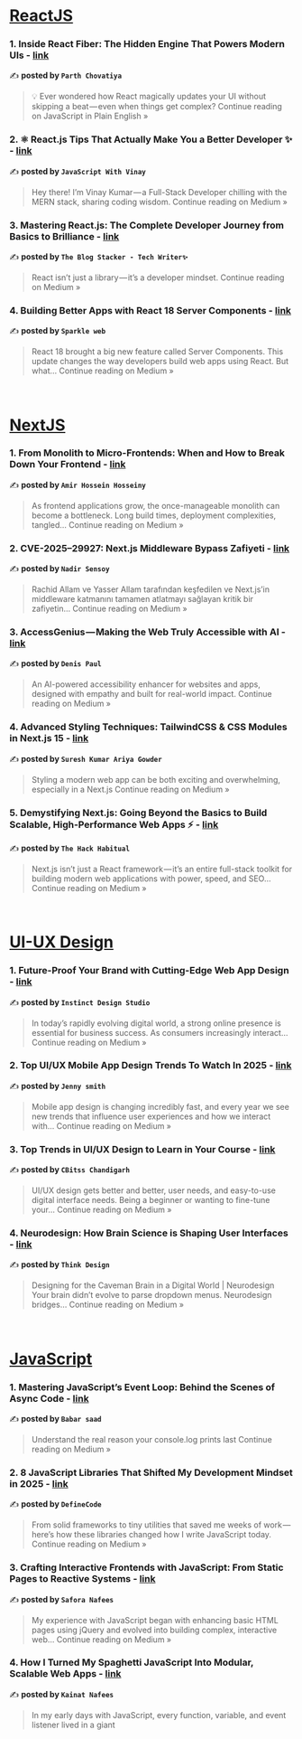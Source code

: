
<h1><a href=https://medium.com/tag/reactjs/recommended target="_blank" rel="noopener noreferrer">ReactJS</a></h1>
<h3>1. Inside React Fiber: The Hidden Engine That Powers Modern UIs  - <a href="https://javascript.plainenglish.io/react-fiber-architecture-a-comprehensive-deep-dive-fcf898a04f58?source=rss------reactjs-5" target="_blank" rel="noopener noreferrer">link</a></h3>

✍️ **posted by `Parth Chovatiya`**

<blockquote>💡 Ever wondered how React magically updates your UI without skipping a beat — even when things get complex?
Continue reading on JavaScript in Plain English »</blockquote>

<h3>2. ⚛️ React.js Tips That Actually Make You a Better Developer ✨ - <a href="https://medium.com/@javaScriptwithvinay/%EF%B8%8F-react-js-tips-that-actually-make-you-a-better-developer-684f1bb2e007?source=rss------reactjs-5" target="_blank" rel="noopener noreferrer">link</a></h3>

✍️ **posted by `JavaScript With Vinay`**

<blockquote>Hey there! I’m Vinay Kumar — a Full-Stack Developer chilling with the MERN stack, sharing coding wisdom.
Continue reading on Medium »</blockquote>

<h3>3.  Mastering React.js: The Complete Developer Journey from Basics to Brilliance  - <a href="https://medium.com/@TheblogStacker/mastering-react-js-the-complete-developer-journey-from-basics-to-brilliance-3175ce9ae948?source=rss------reactjs-5" target="_blank" rel="noopener noreferrer">link</a></h3>

✍️ **posted by `The Blog Stacker - Tech Writer✨`**

<blockquote>React isn’t just a library — it’s a developer mindset.
Continue reading on Medium »</blockquote>

<h3>4. Building Better Apps with React 18 Server Components - <a href="https://medium.com/@sparklewebhelp/building-better-apps-with-react-18-server-components-749b7cb88349?source=rss------reactjs-5" target="_blank" rel="noopener noreferrer">link</a></h3>

✍️ **posted by `Sparkle web`**

<blockquote>React 18 brought a big new feature called Server Components. This update changes the way developers build web apps using React. But what…
Continue reading on Medium »</blockquote>

<br/>
<h1><a href=https://medium.com/tag/nextjs/recommended target="_blank" rel="noopener noreferrer">NextJS</a></h1>
<h3>1. From Monolith to Micro-Frontends: When and How to Break Down Your Frontend - <a href="https://medium.com/@differofeveryone/from-monolith-to-micro-frontends-when-and-how-to-break-down-your-frontend-38306ebd856c?source=rss------nextjs-5" target="_blank" rel="noopener noreferrer">link</a></h3>

✍️ **posted by `Amir Hossein Hosseiny`**

<blockquote>As frontend applications grow, the once-manageable monolith can become a bottleneck. Long build times, deployment complexities, tangled…
Continue reading on Medium »</blockquote>

<h3>2. CVE-2025–29927: Next.js Middleware Bypass Zafiyeti - <a href="https://medium.com/@NadirSensoy/cve-2025-29927-next-js-middleware-bypass-zafiyeti-a0fedddc1f9a?source=rss------nextjs-5" target="_blank" rel="noopener noreferrer">link</a></h3>

✍️ **posted by `Nadir Sensoy`**

<blockquote>Rachid Allam ve Yasser Allam tarafından keşfedilen ve Next.js’in middleware katmanını tamamen atlatmayı sağlayan kritik bir zafiyetin…
Continue reading on Medium »</blockquote>

<h3>3. AccessGenius — Making the Web Truly Accessible with AI - <a href="https://medium.com/@denispaul2601/accessgenius-making-the-web-truly-accessible-with-ai-393318ea9037?source=rss------nextjs-5" target="_blank" rel="noopener noreferrer">link</a></h3>

✍️ **posted by `Denis Paul`**

<blockquote>An AI-powered accessibility enhancer for websites and apps, designed with empathy and built for real-world impact.
Continue reading on Medium »</blockquote>

<h3>4. Advanced Styling Techniques: TailwindCSS & CSS Modules in Next.js 15 - <a href="https://medium.com/@sureshdotariya/advanced-styling-techniques-tailwindcss-css-modules-in-next-js-15-378408729b60?source=rss------nextjs-5" target="_blank" rel="noopener noreferrer">link</a></h3>

✍️ **posted by `Suresh Kumar Ariya Gowder`**

<blockquote>Styling a modern web app can be both exciting and overwhelming, especially in a Next.js
Continue reading on Medium »</blockquote>

<h3>5.  Demystifying Next.js: Going Beyond the Basics to Build Scalable, High-Performance Web Apps ⚡ - <a href="https://medium.com/@theHackHabitual/demystifying-next-js-going-beyond-the-basics-to-build-scalable-high-performance-web-apps-03800fe7ee4e?source=rss------nextjs-5" target="_blank" rel="noopener noreferrer">link</a></h3>

✍️ **posted by `The Hack Habitual`**

<blockquote>Next.js isn’t just a React framework — it’s an entire full-stack toolkit for building modern web applications with power, speed, and SEO…
Continue reading on Medium »</blockquote>

<br/>
<h1><a href=https://medium.com/tag/ui-ux-design-trends/recommended target="_blank" rel="noopener noreferrer">UI-UX Design</a></h1>
<h3>1. Future-Proof Your Brand with Cutting-Edge Web App Design - <a href="https://medium.com/@marketing_99596/future-proof-your-brand-with-cutting-edge-web-app-design-4d45a4ff7c85?source=rss------ui_ux_design_trends-5" target="_blank" rel="noopener noreferrer">link</a></h3>

✍️ **posted by `Instinct Design Studio`**

<blockquote>In today’s rapidly evolving digital world, a strong online presence is essential for business success. As consumers increasingly interact…
Continue reading on Medium »</blockquote>

<h3>2. Top UI/UX Mobile App Design Trends To Watch In 2025 - <a href="https://jenny-smith.medium.com/top-ui-ux-mobile-app-design-trends-to-watch-in-2025-afea01b4fbc2?source=rss------ui_ux_design_trends-5" target="_blank" rel="noopener noreferrer">link</a></h3>

✍️ **posted by `Jenny smith`**

<blockquote>Mobile app design is changing incredibly fast, and every year we see new trends that influence user experiences and how we interact with…
Continue reading on Medium »</blockquote>

<h3>3. Top Trends in UI/UX Design to Learn in Your Course - <a href="https://medium.com/@Cbitssofficial/top-trends-in-ui-ux-design-to-learn-in-your-course-d6bb0fa52b1d?source=rss------ui_ux_design_trends-5" target="_blank" rel="noopener noreferrer">link</a></h3>

✍️ **posted by `CBitss Chandigarh`**

<blockquote>UI/UX design gets better and better, user needs, and easy-to-use digital interface needs. Being a beginner or wanting to fine-tune your…
Continue reading on Medium »</blockquote>

<h3>4. Neurodesign: How Brain Science is Shaping User Interfaces - <a href="https://medium.com/@marketingtd64/neurodesign-how-brain-science-is-shaping-user-interfaces-4d44260fd8d7?source=rss------ui_ux_design_trends-5" target="_blank" rel="noopener noreferrer">link</a></h3>

✍️ **posted by `Think Design`**

<blockquote>Designing for the Caveman Brain in a Digital World | Neurodesign 
Your brain didn’t evolve to parse dropdown menus. Neurodesign bridges…
Continue reading on Medium »</blockquote>

<br/>
<h1><a href=https://medium.com/tag/javascript-development/recommended target="_blank" rel="noopener noreferrer">JavaScript</a></h1>
<h3>1. Mastering JavaScript’s Event Loop: Behind the Scenes of Async Code - <a href="https://medium.com/@sa82912045/mastering-javascripts-event-loop-behind-the-scenes-of-async-code-b93fc8619d65?source=rss------javascript_development-5" target="_blank" rel="noopener noreferrer">link</a></h3>

✍️ **posted by `Babar saad`**

<blockquote>Understand the real reason your console.log prints last
Continue reading on Medium »</blockquote>

<h3>2. 8 JavaScript Libraries That Shifted My Development Mindset in 2025 - <a href="https://medium.com/@Definecode/8-javascript-libraries-that-shifted-my-development-mindset-in-2025-53cbe22098f0?source=rss------javascript_development-5" target="_blank" rel="noopener noreferrer">link</a></h3>

✍️ **posted by `DefineCode`**

<blockquote>From solid frameworks to tiny utilities that saved me weeks of work — here’s how these libraries changed how I write JavaScript today.
Continue reading on Medium »</blockquote>

<h3>3. Crafting Interactive Frontends with JavaScript: From Static Pages to Reactive Systems - <a href="https://medium.com/@saforanafees02/crafting-interactive-frontends-with-javascript-from-static-pages-to-reactive-systems-e7280777bb5d?source=rss------javascript_development-5" target="_blank" rel="noopener noreferrer">link</a></h3>

✍️ **posted by `Safora Nafees`**

<blockquote>My experience with JavaScript began with enhancing basic HTML pages using jQuery and evolved into building complex, interactive web…
Continue reading on Medium »</blockquote>

<h3>4. How I Turned My Spaghetti JavaScript Into Modular, Scalable Web Apps - <a href="https://medium.com/@kainatnafees/how-i-turned-my-spaghetti-javascript-into-modular-scalable-web-apps-ce1a8a9c6e9e?source=rss------javascript_development-5" target="_blank" rel="noopener noreferrer">link</a></h3>

✍️ **posted by `Kainat Nafees`**

<blockquote>In my early days with JavaScript, every function, variable, and event listener lived in a giant <script> tag. Eventually, I discovered how…
Continue reading on Medium »</blockquote>

<h3>5. What’s New in ECMAScript 2025: Key Features and Updates Explained - <a href="https://medium.com/@coderower/whats-new-in-ecmascript-2025-key-features-and-updates-explained-f646a489413a?source=rss------javascript_development-5" target="_blank" rel="noopener noreferrer">link</a></h3>

✍️ **posted by `CodeRower`**

<blockquote>JavaScript is one of the most widely used programming languages in the world. It powers everything from web and mobile applications to…
Continue reading on Medium »</blockquote>

<h3>6.  Mastering Promises in JavaScript: The Core of Asynchronous Programming ⚙️ - <a href="https://medium.com/@javaScriptwithvinay/mastering-promises-in-javascript-the-core-of-asynchronous-programming-%EF%B8%8F-d51113c08261?source=rss------javascript_development-5" target="_blank" rel="noopener noreferrer">link</a></h3>

✍️ **posted by `JavaScript With Vinay`**

<blockquote>Scribbled from a chai-stained desk somewhere in Kolkata
Continue reading on Medium »</blockquote>

<h3>7. 9 JavaScript Tricks I Wish I Knew Sooner (That Now Power My Entire Frontend Workflow) - <a href="https://medium.com/@sa82912045/9-javascript-tricks-i-wish-i-knew-sooner-that-now-power-my-entire-frontend-workflow-9baacbf62cf0?source=rss------javascript_development-5" target="_blank" rel="noopener noreferrer">link</a></h3>

✍️ **posted by `Babar saad`**

<blockquote>A deep dive into modern JavaScript patterns and techniques that actually improved how I build and maintain real-world applications
Continue reading on Medium »</blockquote>

<h3>8. Building Scalable Frontends with JavaScript: My Evolution from DOM Hacks to Component Systems - <a href="https://medium.com/@saforanafees02/building-scalable-frontends-with-javascript-my-evolution-from-dom-hacks-to-component-systems-3b613a6ecfe3?source=rss------javascript_development-5" target="_blank" rel="noopener noreferrer">link</a></h3>

✍️ **posted by `Safora Nafees`**

<blockquote>I started using JavaScript to tweak static HTML pages, handling basic events and DOM manipulations. Over time, I embraced frameworks like…
Continue reading on Medium »</blockquote>

<br/>
<h1><a href=https://medium.com/tag/typescript-tips/recommended target="_blank" rel="noopener noreferrer">TypeScript</a></h1>
<h3>1. Unlocking TypeScript Secrets: How .d.ts Files Work Without Explicit Imports - <a href="https://javascript.plainenglish.io/unlocking-typescript-secrets-how-d-ts-files-work-without-explicit-imports-12a037e739e0?source=rss------typescript_tips-5" target="_blank" rel="noopener noreferrer">link</a></h3>

✍️ **posted by `Awwwesssooooome`**

<blockquote>Ever spent hours wrestling with TypeScript errors from untyped third-party libraries? That moment when you add a declare module in a .d.ts…
Continue reading on JavaScript in Plain English »</blockquote>

<h3>2. Why TypeScript Isn’t Optional Anymore — And How to Adopt It Without Losing Your Mind - <a href="https://medium.com/web-tech-journals/why-typescript-isnt-optional-anymore-and-how-to-adopt-it-without-losing-your-mind-2ed82ff1680c?source=rss------typescript_tips-5" target="_blank" rel="noopener noreferrer">link</a></h3>

✍️ **posted by `Rakesh Kumar`**

<blockquote>The real reason serious developers are moving beyond JavaScript in 2025 — and how you can join them without breaking your codebase
Continue reading on Web Tech Journals »</blockquote>

<h3>3. Refactoring for Speed: How TypeScript Transformed My Frontend Workflow - <a href="https://medium.com/illumination/refactoring-for-speed-how-typescript-transformed-my-frontend-workflow-d34ce3a9340d?source=rss------typescript_tips-5" target="_blank" rel="noopener noreferrer">link</a></h3>

✍️ **posted by `Maximilian Oliver`**

<blockquote>From Type Woes to Type Wows — My Journey Enhancing Developer Productivity with TypeScript at Scale.
Continue reading on ILLUMINATION »</blockquote>

<h3>4. The Beginner’s Guide to Partial<T>, Record<K, V>, Pick<T, K>, and Omit<T, K> - <a href="https://medium.com/@developerwhoismean/the-beginners-guide-to-partial-t-record-k-v-pick-t-k-and-omit-t-k-a0b6af04fdd2?source=rss------typescript_tips-5" target="_blank" rel="noopener noreferrer">link</a></h3>

✍️ **posted by `MeanDeveloper`**

<blockquote>Mapped Types & Utility Types in TypeScript
Continue reading on Medium »</blockquote>

<h3>5. Why I Don’t Build Anything Without TypeScript Anymore - <a href="https://imrankhani.medium.com/why-i-dont-build-anything-without-typescript-anymore-cd601fffebf2?source=rss------typescript_tips-5" target="_blank" rel="noopener noreferrer">link</a></h3>

✍️ **posted by `Imran Khan`**

<blockquote>Why I Don’t Build Anything Without TypeScript Anymore
Continue reading on Medium »</blockquote>

<h3>6. ✅ Understanding satisfies in TypeScript — The Easiest Guide - <a href="https://medium.com/@developerwhoismean/understanding-satisfies-in-typescript-the-easiest-guide-8e41d1f34fbd?source=rss------typescript_tips-5" target="_blank" rel="noopener noreferrer">link</a></h3>

✍️ **posted by `MeanDeveloper`**

<blockquote>TypeScript added a cool feature in version 4.9 called the satisfies operator. It might sound technical, but it’s actually really simple —…
Continue reading on Medium »</blockquote>

<h3>7. TypeScript Saved My Stack: How I Rebuilt My Dev Tools With Strong Typing and Zero Guesswork - <a href="https://medium.com/illumination/typescript-saved-my-stack-how-i-rebuilt-my-dev-tools-with-strong-typing-and-zero-guesswork-836530e6dcd0?source=rss------typescript_tips-5" target="_blank" rel="noopener noreferrer">link</a></h3>

✍️ **posted by `Maximilian Oliver`**

<blockquote>A full-stack, real-world breakdown of how I used TypeScript to build safer APIs, clean up legacy chaos, and finally gain confidence in my…
Continue reading on ILLUMINATION »</blockquote>

<h3>8. A Nearly Comprehensive DeepPartial Type for TypeScript - <a href="https://medium.com/@aryanmajid97/a-nearly-comprehensive-deeppartial-type-for-typescript-7cf5830a538f?source=rss------typescript_tips-5" target="_blank" rel="noopener noreferrer">link</a></h3>

✍️ **posted by `Aryan Karim`**

<blockquote>DeepPartial is the concept of recursively applying optional chaining to each key inside an object
Continue reading on Medium »</blockquote>

<h3>9. Why TypeScript Became My Default for Building Scalable Tools (And How You Can Do the Same) - <a href="https://medium.com/@maximilianoliver25/why-typescript-became-my-default-for-building-scalable-tools-and-how-you-can-do-the-same-334c7083698f?source=rss------typescript_tips-5" target="_blank" rel="noopener noreferrer">link</a></h3>

✍️ **posted by `Maximilian Oliver`**

<blockquote>9 Real-World TypeScript Patterns That Helped Me Build More Reliable, Maintainable Codebases.
Continue reading on Medium »</blockquote>

<br/>
<h1><a href=https://medium.com/tag/nodejs/recommended target="_blank" rel="noopener noreferrer">NodeJS</a></h1>
<h3>1. How I Built a Scalable File Upload Service in Node.js with Streams and Clusters - <a href="https://medium.com/@bhagyarana80/how-i-built-a-scalable-file-upload-service-in-node-js-with-streams-and-clusters-7a92cf9d39a0?source=rss------nodejs-5" target="_blank" rel="noopener noreferrer">link</a></h3>

✍️ **posted by `Bhagya Rana`**

<blockquote>A deep dive into building a high-performance file uploader in Node.js that can handle large files, parallel users, and real-world traffic.
Continue reading on Medium »</blockquote>

<h3>2. ⚛️ React.js Tips That Actually Make You a Better Developer ✨ - <a href="https://medium.com/@javaScriptwithvinay/%EF%B8%8F-react-js-tips-that-actually-make-you-a-better-developer-684f1bb2e007?source=rss------nodejs-5" target="_blank" rel="noopener noreferrer">link</a></h3>

✍️ **posted by `JavaScript With Vinay`**

<blockquote>Hey there! I’m Vinay Kumar — a Full-Stack Developer chilling with the MERN stack, sharing coding wisdom.
Continue reading on Medium »</blockquote>

<h3>3. Enhancing Node.js Logging with Async Context (TypeScript Edition) - <a href="https://medium.com/recur-club-engineering/enhancing-node-js-logging-with-async-context-typescript-edition-237d3b77ba87?source=rss------nodejs-5" target="_blank" rel="noopener noreferrer">link</a></h3>

✍️ **posted by `Tanishq Dhanuka`**

<blockquote>In large-scale backend applications, tracing logs to a specific user or request is critical for debugging and observability. Traditionally…
Continue reading on Recur Club »</blockquote>

<h3>4. Why I Ditched REST for GraphQL in My Node App (And How I Scaled It) - <a href="https://medium.com/@connect.hashblock/why-i-ditched-rest-for-graphql-in-my-node-app-and-how-i-scaled-it-c0f2f71ab615?source=rss------nodejs-5" target="_blank" rel="noopener noreferrer">link</a></h3>

✍️ **posted by `Hash Block`**

<blockquote>My journey from REST to GraphQL, scaling queries and performance with Apollo Server and schema stitching
Continue reading on Medium »</blockquote>

<h3>5. How to Build Your First REST API with Node.js and Express - <a href="https://tinprogrammers.medium.com/how-to-build-your-first-rest-api-with-node-js-and-express-43c9ea4cd3a9?source=rss------nodejs-5" target="_blank" rel="noopener noreferrer">link</a></h3>

✍️ **posted by `Azeem Teli`**

<blockquote>So you’re scrolling through dev Twitter or YouTube and suddenly everyone is talking about REST APIs like it’s some secret sauce.
Continue reading on Medium »</blockquote>

<h3>6. Unlocking the Power of Web Streams in Node.js: A Game-Changer for Full-Stack Developers - <a href="https://javascript.plainenglish.io/unlocking-the-power-of-web-streams-in-node-js-a-game-changer-for-full-stack-developers-1305ff74baa5?source=rss------nodejs-5" target="_blank" rel="noopener noreferrer">link</a></h3>

✍️ **posted by `John Au-Yeung`**

<blockquote>One of the latest features making waves in the Node.js ecosystem is the Web Streams API, which is now experimentally supported in Node.js.
Continue reading on JavaScript in Plain English »</blockquote>

<h3>7. Let’s Learn NestJS — Part 05: API Docs and Swagger - <a href="https://sasangaedirisinghe.medium.com/lets-learn-nestjs-part-05-api-docs-and-swagger-9dbbfe6b5084?source=rss------nodejs-5" target="_blank" rel="noopener noreferrer">link</a></h3>

✍️ **posted by `Sasanga Edirisinghe`**

<blockquote>GitHub repo: https://github.com/SasangaME/pets-api/tree/feature/03-swagger
Continue reading on Medium »</blockquote>

<br/>
<h1><a href=https://medium.com/tag/web-development/recommended target="_blank" rel="noopener noreferrer">Web Development</a></h1>
<h3>1. Securing Your App in 2025: Top Security Practices Every Developer Must Follow - <a href="https://medium.com/@somendradev23/securing-your-app-in-2025-top-security-practices-every-developer-must-follow-817df8513360?source=rss------web_development-5" target="_blank" rel="noopener noreferrer">link</a></h3>

✍️ **posted by `Somendradev`**

<blockquote>Hey there, dev friend 👋
 If you’ve ever had that mini heart attack after seeing a “Potential Vulnerability Detected” message in your CI…
Continue reading on Medium »</blockquote>

<h3>2. Stop Code Duplication from Destroying Your Codebase: A Dev Guide 2025 - <a href="https://javascript.plainenglish.io/stop-code-duplication-from-destroying-your-codebase-a-dev-guide-2025-cdc64faba72f?source=rss------web_development-5" target="_blank" rel="noopener noreferrer">link</a></h3>

✍️ **posted by `Rahul (learnn.cc)`**

<blockquote>It’s 3 AM. Production is on fire. You find the bug, fix it in 5 minutes, and deploy with a smug smile.
Continue reading on JavaScript in Plain English »</blockquote>

<h3>3. 18 Best Code & Test Coverage Tools for Dev Teams in 2025 - <a href="https://javascript.plainenglish.io/18-best-code-test-coverage-tools-for-dev-teams-in-2025-31fed1831885?source=rss------web_development-5" target="_blank" rel="noopener noreferrer">link</a></h3>

✍️ **posted by `Rahul (learnn.cc)`**

<blockquote>You’ve probably seen the number: 82% test coverage.
And thought, Nice. We’re covered.
Continue reading on JavaScript in Plain English »</blockquote>

<h3>4. The Hidden JavaScript Engine Optimization That Makes Your Code 40% Slower - <a href="https://javascript.plainenglish.io/the-hidden-javascript-engine-optimization-that-makes-your-code-40-slower-26994e837830?source=rss------web_development-5" target="_blank" rel="noopener noreferrer">link</a></h3>

✍️ **posted by `Sohail Saifi`**

<blockquote>Last week, I was debugging a performance issue that had me pulling my hair out. Our dashboard was loading fine in development, but in…
Continue reading on JavaScript in Plain English »</blockquote>

<h3>5. TailwindCSS v4: O Guia da Configuração CSS-First com React e Vite - <a href="https://medium.com/@arthurazevedods/tailwindcss-v4-o-guia-da-configura%C3%A7%C3%A3o-css-first-com-react-e-vite-7c07c7b1ed91?source=rss------web_development-5" target="_blank" rel="noopener noreferrer">link</a></h3>

✍️ **posted by `Arthur Azevedo da Silva`**

<blockquote>O TailwindCSS mudou sua abordagem com o lançamento da v4, introduzindo a configuração CSS-first. Isso significa que o tradicional…
Continue reading on Medium »</blockquote>

<br/>
<h1><a href=https://medium.com/tag/webview/recommended target="_blank" rel="noopener noreferrer">Web Views</a></h1>
<h3>1. How WebView Apps Can Save You Time and Money in Mobile Development - <a href="https://medium.com/@webvify.app/how-webview-apps-can-save-you-time-and-money-in-mobile-development-2140418db752?source=rss------webview-5" target="_blank" rel="noopener noreferrer">link</a></h3>

✍️ **posted by `Webvify - Web To App using WebView`**

<blockquote>Mobile app development has traditionally been seen as a time-consuming and expensive process. From hiring developers fluent in multiple…
Continue reading on Medium »</blockquote>

<h3>2. WebView vs Native Apps: Which One Is Right for Your Business? - <a href="https://medium.com/@webvify.app/webview-vs-native-apps-which-one-is-right-for-your-business-2f376c22d27a?source=rss------webview-5" target="_blank" rel="noopener noreferrer">link</a></h3>

✍️ **posted by `Webvify - Web To App using WebView`**

<blockquote>In today’s fast-paced digital landscape, mobile apps have become essential for businesses of all sizes. Whether you’re a startup or an…
Continue reading on Medium »</blockquote>

<h3>3. Why Choose a WebView-Based Mobile App? Pros and Cons Explained - <a href="https://medium.com/@webvify.app/why-choose-a-webview-based-mobile-app-pros-and-cons-explained-13e3dec25850?source=rss------webview-5" target="_blank" rel="noopener noreferrer">link</a></h3>

✍️ **posted by `Webvify - Web To App using WebView`**

<blockquote>Building a mobile app is no longer a luxury — it’s a necessity. Whether you’re running a SaaS platform, a blog, an online store, or a…
Continue reading on Medium »</blockquote>

<h3>4. How I created the reading mode feature in a Flutter app. - <a href="https://levelup.gitconnected.com/how-i-made-reading-mode-parser-in-flutter-for-rss-reader-482b00e00c88?source=rss------webview-5" target="_blank" rel="noopener noreferrer">link</a></h3>

✍️ **posted by `SatendraPal`**

<blockquote>When I first set out to add a distraction-free reading mode to my Flutter app, I imagined it would be a straightforward task.
Continue reading on Level Up Coding »</blockquote>

<h3>5. SwiftUI: Huge Dive into The “Native” Webview & WebPage - <a href="https://levelup.gitconnected.com/swiftui-huge-dive-into-the-native-webview-webpage-f0c365d057cc?source=rss------webview-5" target="_blank" rel="noopener noreferrer">link</a></h3>

✍️ **posted by `Itsuki`**

<blockquote>Basic WebView! Advance WebPage! From URL, Data! Set cookies, User Agent! Inject javascript! Managing navigations! Capture&Share Contents!
Continue reading on Level Up Coding »</blockquote>

<br/>
<h1><a href=https://medium.com/tag/programming/recommended target="_blank" rel="noopener noreferrer">Programming</a></h1>
<h3>1. 7 Python Tips I Use to Write Cleaner Code That Doesn’t Fall Apart - <a href="https://python.plainenglish.io/7-python-tips-i-use-to-write-cleaner-code-that-doesnt-fall-apart-28fa27ba8443?source=rss------programming-5" target="_blank" rel="noopener noreferrer">link</a></h3>

✍️ **posted by `Devsync`**

<blockquote>Clean code isn’t just about elegance — it’s about not hating yourself three months later when you reopen a project.
Continue reading on Python in Plain English »</blockquote>

<h3>2. 8 Python Tips That Will Make Newbies Code Like Pros - <a href="https://python.plainenglish.io/8-python-tips-that-will-make-newbies-code-like-pros-7471a670144a?source=rss------programming-5" target="_blank" rel="noopener noreferrer">link</a></h3>

✍️ **posted by `Talha Tahir`**

<blockquote>Level up your Python game with these expert-backed habits — no fluff, just real-world techniques to write cleaner, faster, and more…
Continue reading on Python in Plain English »</blockquote>

<h3>3. 7 Real-Life Problems Solved With Just Python and a Laptop - <a href="https://python.plainenglish.io/7-real-life-problems-solved-with-just-python-and-a-laptop-047e0038cac9?source=rss------programming-5" target="_blank" rel="noopener noreferrer">link</a></h3>

✍️ **posted by `Steve M.`**

<blockquote>How to skip the fluff, solve actual pain points, and learn fast along the way
Continue reading on Python in Plain English »</blockquote>

<h3>4. What Building 30+ Python Scripts Taught Me About Failure (And How I Finally Got It Right) - <a href="https://python.plainenglish.io/what-building-30-python-scripts-taught-me-about-failure-and-how-i-finally-got-it-right-6b3e8ef8ddff?source=rss------programming-5" target="_blank" rel="noopener noreferrer">link</a></h3>

✍️ **posted by `Zain Ahmad`**

<blockquote>I made every beginner mistake possible in Python — from unreadable code to crashing scripts. Here’s what I learned, and how I write clean…
Continue reading on Python in Plain English »</blockquote>

<h3>5. 10 AI-Powered Python Tools That Will Dominate the Next Decade - <a href="https://python.plainenglish.io/10-ai-powered-python-tools-that-will-dominate-the-next-decade-1c006cd3896c?source=rss------programming-5" target="_blank" rel="noopener noreferrer">link</a></h3>

✍️ **posted by `Zain Shoaib`**

<blockquote>From automated coding assistants to AI-driven data pipelines, these Python tools are redefining productivity for developers and businesses…
Continue reading on Python in Plain English »</blockquote>

<br/>
<h1><a href=https://medium.com/tag/technology/recommended target="_blank" rel="noopener noreferrer">Technology</a></h1>
<h3>1. Rosie the Robot $ROSIE Token Claim Strategies for Crypto Veterans - <a href="https://medium.com/@twill4aqua14/rosie-the-robot-rosie-token-claim-strategies-for-crypto-veterans-6c647a4469d4?source=rss------technology-5" target="_blank" rel="noopener noreferrer">link</a></h3>

✍️ **posted by `Rosie the Robot`**

<blockquote>Rosie the Robot $ROSIE Token Airdrop Strategies for Crypto Veterans
Continue reading on Medium »</blockquote>

<h3>2. 7 Python Tips I Use to Write Cleaner Code That Doesn’t Fall Apart - <a href="https://python.plainenglish.io/7-python-tips-i-use-to-write-cleaner-code-that-doesnt-fall-apart-28fa27ba8443?source=rss------technology-5" target="_blank" rel="noopener noreferrer">link</a></h3>

✍️ **posted by `Devsync`**

<blockquote>Clean code isn’t just about elegance — it’s about not hating yourself three months later when you reopen a project.
Continue reading on Python in Plain English »</blockquote>

<br/>
<h1><a href=https://medium.com/tag/relationships/recommended target="_blank" rel="noopener noreferrer">Relationships</a></h1>
<h3>1. ##  A Society That Doesn’t Help First Becomes Hell - <a href="https://medium.com/@yooyongsu/a-society-that-doesnt-help-first-becomes-hell-6be8b8002fd6?source=rss------relationships-5" target="_blank" rel="noopener noreferrer">link</a></h3>

✍️ **posted by `Youbetheone`**

<blockquote>### — I Want to Be Someone Who Helps
Continue reading on Medium »</blockquote>

<h3>2. Unforgettable Love: 3 Counter-Intuitive Psychological Tricks to Make Him Obsess Over You - <a href="https://medium.com/@poly789blang/unforgettable-love-3-counter-intuitive-psychological-tricks-to-make-him-obsess-over-you-8d4ea407ba0d?source=rss------relationships-5" target="_blank" rel="noopener noreferrer">link</a></h3>

✍️ **posted by `Poly-blang`**

<blockquote>Want Him to Miss You Like Crazy? Master These 3 “Counter-Intuitive” Tricks
Continue reading on Medium »</blockquote>

<h3>3. The Problem with ‘Too Nice’ People — Always There, Rarely Chosen. - <a href="https://medium.com/introvert-diary/the-problem-with-too-nice-people-always-there-rarely-chosen-1b349067a543?source=rss------relationships-5" target="_blank" rel="noopener noreferrer">link</a></h3>

✍️ **posted by `Manas D`**

<blockquote>For the ones who always showed up — and were quietly overlooked.
Continue reading on Introvert Diary »</blockquote>

<h3>4. Some Married Women Do This Behind Their Husband’s Back - <a href="https://medium.com/be-open/some-married-women-do-this-behind-their-husbands-back-b379b8349cfb?source=rss------relationships-5" target="_blank" rel="noopener noreferrer">link</a></h3>

✍️ **posted by `We're Writers`**

<blockquote>😲
Continue reading on Be Open - Writers & Readers Pub »</blockquote>

<br/>
<h1><a href=https://medium.com/tag/mobile-app-development/recommended target="_blank" rel="noopener noreferrer">App Development</a></h1>
<h3>1. From Callbacks to Async/Await: Refactoring Real-World Legacy Code in Swift - <a href="https://medium.com/@luizfernandosalvaterra/from-callbacks-to-async-await-refactoring-real-world-legacy-code-in-swift-ea8bece99774?source=rss------mobile_app_development-5" target="_blank" rel="noopener noreferrer">link</a></h3>

✍️ **posted by `Luiz Fernando Salvaterra`**

<blockquote>How to turn messy completion handlers into modern, readable, and testable Swift concurrency code
Continue reading on Medium »</blockquote>

<h3>2. Figma iOS And iPadOS 26 Design Kits Just Landed. Grab Them And Start Building with Liquid Glass! - <a href="https://medium.com/macoclock/figma-ios-and-ipados-26-design-kits-just-landed-grab-them-and-start-building-with-liquid-glass-e2639fb4971d?source=rss------mobile_app_development-5" target="_blank" rel="noopener noreferrer">link</a></h3>

✍️ **posted by `Jannis`**

<blockquote>Apple just dropped what every designer and developer has been waiting for — the official iOS and iPadOS 26 UI design kits for Figma and…
Continue reading on Mac O’Clock »</blockquote>

<h3>3. From Kanji-Fear to Web App: I Accidentally Made My First App in 4 Hours - <a href="https://hawthornmist92.medium.com/from-kanji-fear-to-web-app-i-accidentally-made-my-first-app-in-4-hours-b8df2d275a0b?source=rss------mobile_app_development-5" target="_blank" rel="noopener noreferrer">link</a></h3>

✍️ **posted by `Amanda S.`**

<blockquote>I’ve been learning Japanese for a few years now. Like most people, I started with speaking and reading.
Continue reading on Medium »</blockquote>

<h3>4. Mastering the Retry Operator in Kotlin Flow: A Developer’s Guide to Resilient Android Apps - <a href="https://medium.com/codetodeploy/mastering-the-retry-operator-in-kotlin-flow-a-developers-guide-to-resilient-android-apps-8f238022a597?source=rss------mobile_app_development-5" target="_blank" rel="noopener noreferrer">link</a></h3>

✍️ **posted by `Abhinay Gowda`**

<blockquote>Building robust mobile applications means gracefully handling failures — and the Retry operator in Kotlin Flow is your secret weapon.
Continue reading on CodeToDeploy »</blockquote>

<h3>5.  Mastering Parallel Flow in Kotlin: Real-World Strategies for Long-Running Tasks - <a href="https://medium.com/codetodeploy/mastering-parallel-flow-in-kotlin-real-world-strategies-for-long-running-tasks-34633547afcb?source=rss------mobile_app_development-5" target="_blank" rel="noopener noreferrer">link</a></h3>

✍️ **posted by `Abhinay Gowda`**

<blockquote>Handling parallelism in Kotlin Flow isn’t as straightforward as calling parallel(). Flows are sequential by default, but you can make them…
Continue reading on CodeToDeploy »</blockquote>

<h3>6. Migrating from Native iOS and Android to Flutter: A Fintech Perspective - <a href="https://medium.com/@abdullah.tariq72/migrating-from-native-ios-and-android-to-flutter-a-fintech-perspective-a65541aad037?source=rss------mobile_app_development-5" target="_blank" rel="noopener noreferrer">link</a></h3>

✍️ **posted by `Abdullah Tariq`**

<blockquote>In the fintech space, mobile apps are more than just utilities — they’re the primary touchpoints for user trust, financial activity, and…
Continue reading on Medium »</blockquote>

<h3>7. Top 10 Jetpack Compose Patterns Every Android Dev Should Know - <a href="https://abhidharmik.medium.com/top-10-jetpack-compose-patterns-every-android-dev-should-know-506256db621b?source=rss------mobile_app_development-5" target="_blank" rel="noopener noreferrer">link</a></h3>

✍️ **posted by `Abhishek Dharmik`**

<blockquote>“Why did the developer go broke? Because he used too many ‘remember’ blocks and forgot his budget.”
Continue reading on Medium »</blockquote>

<br/>
<h1><a href=https://medium.com/tag/android/recommended target="_blank" rel="noopener noreferrer">Android</a></h1>
<h3>1. Why Kotlin Multiplatform (KMP) Is the Future of Cross-Platform Development - <a href="https://medium.com/@sunilommi_5125/why-kotlin-multiplatform-kmp-is-the-future-of-cross-platform-development-294a2703f7e3?source=rss------android-5" target="_blank" rel="noopener noreferrer">link</a></h3>

✍️ **posted by `Sunil Kumar`**

<blockquote>Cross-platform development has always been a trade-off between performance, productivity, and code sharing. From React Native to Flutter…
Continue reading on Medium »</blockquote>

<h3>2. How to Check Background Apps on Android (And Stop the Ones Slowing You Down) - <a href="https://timoneofearth.medium.com/how-to-check-background-apps-on-android-and-stop-the-ones-slowing-you-down-a1c603e2fdac?source=rss------android-5" target="_blank" rel="noopener noreferrer">link</a></h3>

✍️ **posted by `Timonéofearth`**

<blockquote>Is your Android phone feeling slow, overheating, or draining battery too fast? Background apps could be the reason.
Continue reading on Medium »</blockquote>

<h3>3. Mastering Android Pluralization: A Complete Guide to pluralStringResource in Compose - <a href="https://narendranathchatterjee.medium.com/mastering-android-pluralization-a-complete-guide-to-pluralstringresource-in-compose-682ea6029008?source=rss------android-5" target="_blank" rel="noopener noreferrer">link</a></h3>

✍️ **posted by `Narendra Nath Chatterjee`**

<blockquote>As Android developers, we’re tasked with creating applications that feel natural and polished across multiple languages. Proper…
Continue reading on Medium »</blockquote>

<h3>4. Mastering the Retry Operator in Kotlin Flow: A Developer’s Guide to Resilient Android Apps - <a href="https://medium.com/codetodeploy/mastering-the-retry-operator-in-kotlin-flow-a-developers-guide-to-resilient-android-apps-8f238022a597?source=rss------android-5" target="_blank" rel="noopener noreferrer">link</a></h3>

✍️ **posted by `Abhinay Gowda`**

<blockquote>Building robust mobile applications means gracefully handling failures — and the Retry operator in Kotlin Flow is your secret weapon.
Continue reading on CodeToDeploy »</blockquote>

<h3>5.  Mastering Parallel Flow in Kotlin: Real-World Strategies for Long-Running Tasks - <a href="https://medium.com/codetodeploy/mastering-parallel-flow-in-kotlin-real-world-strategies-for-long-running-tasks-34633547afcb?source=rss------android-5" target="_blank" rel="noopener noreferrer">link</a></h3>

✍️ **posted by `Abhinay Gowda`**

<blockquote>Handling parallelism in Kotlin Flow isn’t as straightforward as calling parallel(). Flows are sequential by default, but you can make them…
Continue reading on CodeToDeploy »</blockquote>

<br/>
<h1><a href=https://medium.com/tag/ios/recommended target="_blank" rel="noopener noreferrer">IOS</a></h1>
<h3>1. From Callbacks to Async/Await: Refactoring Real-World Legacy Code in Swift - <a href="https://medium.com/@luizfernandosalvaterra/from-callbacks-to-async-await-refactoring-real-world-legacy-code-in-swift-ea8bece99774?source=rss------ios-5" target="_blank" rel="noopener noreferrer">link</a></h3>

✍️ **posted by `Luiz Fernando Salvaterra`**

<blockquote>How to turn messy completion handlers into modern, readable, and testable Swift concurrency code
Continue reading on Medium »</blockquote>

<h3>2. Figma iOS And iPadOS 26 Design Kits Just Landed. Grab Them And Start Building with Liquid Glass! - <a href="https://medium.com/macoclock/figma-ios-and-ipados-26-design-kits-just-landed-grab-them-and-start-building-with-liquid-glass-e2639fb4971d?source=rss------ios-5" target="_blank" rel="noopener noreferrer">link</a></h3>

✍️ **posted by `Jannis`**

<blockquote>Apple just dropped what every designer and developer has been waiting for — the official iOS and iPadOS 26 UI design kits for Figma and…
Continue reading on Mac O’Clock »</blockquote>

<h3>3. Why Kotlin Multiplatform (KMP) Is the Future of Cross-Platform Development - <a href="https://medium.com/@sunilommi_5125/why-kotlin-multiplatform-kmp-is-the-future-of-cross-platform-development-294a2703f7e3?source=rss------ios-5" target="_blank" rel="noopener noreferrer">link</a></h3>

✍️ **posted by `Sunil Kumar`**

<blockquote>Cross-platform development has always been a trade-off between performance, productivity, and code sharing. From React Native to Flutter…
Continue reading on Medium »</blockquote>

<h3>4. Kiss Manual Builds Goodbye: Setting Up Xcode Cloud for Your React Native iOS App - <a href="https://medium.com/@nikhilkmr6303/kiss-manual-builds-goodbye-setting-up-xcode-cloud-for-your-react-native-ios-app-9a563356469f?source=rss------ios-5" target="_blank" rel="noopener noreferrer">link</a></h3>

✍️ **posted by `Nikhil`**

<blockquote>Automating Complex Builds with a Separate Native Repo
Continue reading on Medium »</blockquote>

<h3>5. Migrating from Native iOS and Android to Flutter: A Fintech Perspective - <a href="https://medium.com/@abdullah.tariq72/migrating-from-native-ios-and-android-to-flutter-a-fintech-perspective-a65541aad037?source=rss------ios-5" target="_blank" rel="noopener noreferrer">link</a></h3>

✍️ **posted by `Abdullah Tariq`**

<blockquote>In the fintech space, mobile apps are more than just utilities — they’re the primary touchpoints for user trust, financial activity, and…
Continue reading on Medium »</blockquote>

<h3>6. Swift’s Ownership Manifesto: Is Memory Safety About to Change Forever? - <a href="https://medium.com/codex/swifts-ownership-manifesto-is-memory-safety-about-to-change-forever-8023ea3f2906?source=rss------ios-5" target="_blank" rel="noopener noreferrer">link</a></h3>

✍️ **posted by `Adi Mizrahi`**

<blockquote>There’s a quiet revolution brewing in Swift. You might not notice it just yet, but it’s coming — and it’s going to change how we think…
Continue reading on CodeX »</blockquote>

<br/>
<h1><a href=https://medium.com/tag/devops/recommended target="_blank" rel="noopener noreferrer">Devops</a></h1>
<h3>1. Kafka is old, Redpanda is fast, Pulsar is weird, NATS is tiny: which message broker should you… - <a href="https://medium.com/@devlinktips/kafka-is-old-redpanda-is-fast-pulsar-is-weird-nats-is-tiny-which-message-broker-should-you-32ce61d8aa9f?source=rss------devops-5" target="_blank" rel="noopener noreferrer">link</a></h3>

✍️ **posted by `Devlink Tips`**

<blockquote>Modern apps need fast, reliable messaging but not every queue is built the same. Here’s what devs actually need to know before they pick a…
Continue reading on Medium »</blockquote>

<h3>2. Stop Code Duplication from Destroying Your Codebase: A Dev Guide 2025 - <a href="https://javascript.plainenglish.io/stop-code-duplication-from-destroying-your-codebase-a-dev-guide-2025-cdc64faba72f?source=rss------devops-5" target="_blank" rel="noopener noreferrer">link</a></h3>

✍️ **posted by `Rahul (learnn.cc)`**

<blockquote>It’s 3 AM. Production is on fire. You find the bug, fix it in 5 minutes, and deploy with a smug smile.
Continue reading on JavaScript in Plain English »</blockquote>

<h3>3. 18 Best Code & Test Coverage Tools for Dev Teams in 2025 - <a href="https://javascript.plainenglish.io/18-best-code-test-coverage-tools-for-dev-teams-in-2025-31fed1831885?source=rss------devops-5" target="_blank" rel="noopener noreferrer">link</a></h3>

✍️ **posted by `Rahul (learnn.cc)`**

<blockquote>You’ve probably seen the number: 82% test coverage.
And thought, Nice. We’re covered.
Continue reading on JavaScript in Plain English »</blockquote>

<h3>4. 20 Linux Commands Every DevOps Engineer Must Master (With Clear Examples) - <a href="https://javascript.plainenglish.io/20-linux-commands-every-devops-engineer-must-master-with-clear-examples-90a6f5bf4f33?source=rss------devops-5" target="_blank" rel="noopener noreferrer">link</a></h3>

✍️ **posted by `Yasir Khan`**

<blockquote>Master these Linux commands to level up your DevOps skills fast.
Continue reading on JavaScript in Plain English »</blockquote>

<h3>5. How to Execute a Local Bash Script Safely on a Remote Server ? - <a href="https://medium.com/@craigbrowndev/how-to-execute-a-local-bash-script-safely-on-a-remote-server-239191afa1c2?source=rss------devops-5" target="_blank" rel="noopener noreferrer">link</a></h3>

✍️ **posted by `Craig Brown`**

<blockquote>What can this script do for you?
Continue reading on Medium »</blockquote>

<h3>6. How to use bash script to copy multiple files and folders to remote server? - <a href="https://medium.com/@craigbrowndev/how-to-use-bash-script-to-copy-multiple-files-and-folders-to-remote-server-b4ad093bea1f?source=rss------devops-5" target="_blank" rel="noopener noreferrer">link</a></h3>

✍️ **posted by `Craig Brown`**

<blockquote>Meet cpfiles.sh — a versatile Bash script for copying files and folders to remote servers with full control.
Continue reading on Medium »</blockquote>

<h3>7. How a Japanese developer dropped AWS Lambda costs by 90% — then disappeared - <a href="https://medium.com/devops-articles-bytebyteboot/how-a-japanese-developer-dropped-aws-lambda-costs-by-90-then-disappeared-d89eba339bb8?source=rss------devops-5" target="_blank" rel="noopener noreferrer">link</a></h3>

✍️ **posted by `ByteByteBoot`**

<blockquote>10 Things You Can Do Today to Save $500K on AWS Lambda Costs
Continue reading on DevOps Articles — ByteByteBoot »</blockquote>

<h3>8.  How I Set Up CI/CD with GitHub Actions for My Flutter Web Project - <a href="https://medium.com/@yashjani.ca/how-i-set-up-ci-cd-with-github-actions-for-my-flutter-web-project-e853654dd7d4?source=rss------devops-5" target="_blank" rel="noopener noreferrer">link</a></h3>

✍️ **posted by `Yash Jani`**

<blockquote>I’ll explain how I used GitHub Actions to implement Continuous Integration and Continuous Deployment (CI/CD) for my Flutter web…
Continue reading on Medium »</blockquote>

<h3>9. 7 Real-World DevOps Automations That Saved Me Hours Each Week - <a href="https://medium.com/@devsync.blog/7-real-world-devops-automations-that-saved-me-hours-each-week-dc1667115f97?source=rss------devops-5" target="_blank" rel="noopener noreferrer">link</a></h3>

✍️ **posted by `Devsync`**

<blockquote>From noisy alerts to flaky deployments — here’s how I stopped babysitting infrastructure and let Python and YAML do the work.
Continue reading on Medium »</blockquote>

<h3>10. Deploying FastAPI to Production with Gunicorn, Uvicorn, and CI/CD - <a href="https://medium.com/@bhagyarana80/deploying-fastapi-to-production-with-gunicorn-uvicorn-and-ci-cd-36f76a1b6958?source=rss------devops-5" target="_blank" rel="noopener noreferrer">link</a></h3>

✍️ **posted by `Bhagya Rana`**

<blockquote>From Local App to Live API: A Complete Guide to FastAPI Deployment with Reliability, Performance, and Automation
Continue reading on Medium »</blockquote>

<br/>
<h1><a href=https://medium.com/tag/kubernetes/recommended target="_blank" rel="noopener noreferrer">Kubernetes</a></h1>
<h3>1. Rethinking Application Deployment across Edge-Cloud: CODECO, a Framework for Cognitive… - <a href="https://medium.com/@rs19104/rethinking-application-deployment-across-edge-cloud-codeco-a-framework-for-cognitive-f0132014950a?source=rss------kubernetes-5" target="_blank" rel="noopener noreferrer">link</a></h3>

✍️ **posted by `Rute C. Sofia`**

<blockquote>As digital transformation sweeps across industries, Edge Computing is no longer a theoretical pursuit — it’s powering everything from…
Continue reading on Medium »</blockquote>

<h3>2.  Parallelizing Podman Image Hydration: A 2x Speedup with One Bash Trick - <a href="https://medium.com/@91meltdown/parallelizing-podman-image-hydration-a-2x-speedup-with-one-bash-trick-cea3aa5d7092?source=rss------kubernetes-5" target="_blank" rel="noopener noreferrer">link</a></h3>

✍️ **posted by `Ankit Jain`**

<blockquote>I’d like to sincerely thank my colleagues who brainstormed and helped explore this idea — your insights made this breakthrough possible.
Continue reading on Medium »</blockquote>

<br/>
<h1><a href=https://medium.com/tag/docker/recommended target="_blank" rel="noopener noreferrer">Docker</a></h1>
<h3>1.  Parallelizing Podman Image Hydration: A 2x Speedup with One Bash Trick - <a href="https://medium.com/@91meltdown/parallelizing-podman-image-hydration-a-2x-speedup-with-one-bash-trick-cea3aa5d7092?source=rss------docker-5" target="_blank" rel="noopener noreferrer">link</a></h3>

✍️ **posted by `Ankit Jain`**

<blockquote>I’d like to sincerely thank my colleagues who brainstormed and helped explore this idea — your insights made this breakthrough possible.
Continue reading on Medium »</blockquote>

<h3>2. Building a Backtesting Engine with FastAPI, yFinance, and TA-Lib (Part 1) - <a href="https://medium.com/@antony.evmo/building-a-backtesting-engine-with-fastapi-yfinance-and-ta-lib-part-1-b9ee02c2ceb5?source=rss------docker-5" target="_blank" rel="noopener noreferrer">link</a></h3>

✍️ **posted by `Antonis Evmorfopoulos`**

<blockquote>A hands-on guide to turning market data into strategy insights… the engineering way.
Continue reading on Medium »</blockquote>

